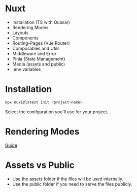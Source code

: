 # Nuxt
- Installation (TS with Quasar)
- Rendering Modes
- Layouts
- Components
- Routing–Pages (Vue Router)
- Composables and Utils
- Middleware and Error
- Pinia (State Management)
- Media (assets and public)
- .env variables

# Installation

```bash
npx nuxi@latest init <project-name>
```

Select the conifguration you'll use for your project.

# Rendering Modes
[Guide](https://nuxt.com/docs/guide/concepts/rendering)

# Assets vs Public
- Use the assets folder if the files will be used internally.
- Use the public folder if you need to serve the files publicly.